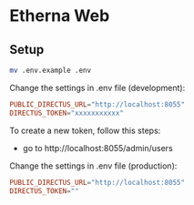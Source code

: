 # Etherna Web

## Setup

```bash
mv .env.example .env
```

Change the settings in .env file (development):

```toml
PUBLIC_DIRECTUS_URL="http://localhost:8055"
DIRECTUS_TOKEN="xxxxxxxxxxx"
```

To create a new token, follow this steps:

- go to http://localhost:8055/admin/users

Change the settings in .env file (production):

```toml
PUBLIC_DIRECTUS_URL="http://localhost:8055"
DIRECTUS_TOKEN=""
```
